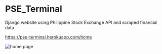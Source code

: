# PSE_Terminal
Django website using Philippine Stock Exchange API and scraped financial data

https://pse-terminal.herokuapp.com/home

![home page](https://prnt.sc/1ip3av8.jpg)
